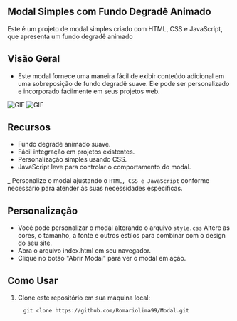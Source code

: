 ## Modal Simples com Fundo Degradê Animado

Este é um projeto de modal simples criado com HTML, CSS e JavaScript, que apresenta um fundo degradê animado

## Visão Geral

- Este modal fornece uma maneira fácil de exibir conteúdo adicional em uma sobreposição de fundo degradê suave. Ele pode ser personalizado e incorporado facilmente em seus projetos web.


<img src="https://i.imgur.com/cY8mFVq.png" alt="GIF" data-canonical-src="https://i.imgur.com/SkUqoYj.giff" style="max-width: 50%;">

<img src="https://imgur.com/wt09LVD.gif" alt="GIF" data-canonical-src="https://imgur.com/wt09LVD.gif" style="max-width: 50%;">

## Recursos

- Fundo degradê animado suave.
- Fácil integração em projetos existentes.
- Personalização simples usando CSS.
- JavaScript leve para controlar o comportamento do modal.

_ Personalize o modal ajustando o `HTML, CSS e JavaScript` conforme necessário para atender às suas necessidades específicas.

##  Personalização
- Você pode personalizar o modal alterando o arquivo `style.css` Altere as cores, o tamanho, a fonte e outros estilos para combinar com o design do seu site.
- Abra o arquivo index.html em seu navegador.
- Clique no botão "Abrir Modal" para ver o modal em ação.

## Como Usar

1. Clone este repositório em sua máquina local:

```shell 
     git clone https://github.com/Romariolima99/Modal.git
